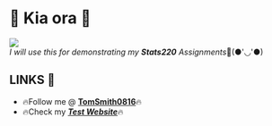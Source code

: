 # 👋 Kia ora 👋
![](https://c.tenor.com/wfQoupcZhF0AAAAC/hi-hello-there.gif)<br />
*I will use this for demonstrating my __Stats220__ Assignments*📕(●'◡'●) 
## LINKS 🐻
- 🔥Follow me @ [**TomSmith0816**](https://github.com/TomSmith0816)🔥
- 🔥Check my [**_Test Website_**](https://tomsmith0816.github.io/stats220/)🔥
